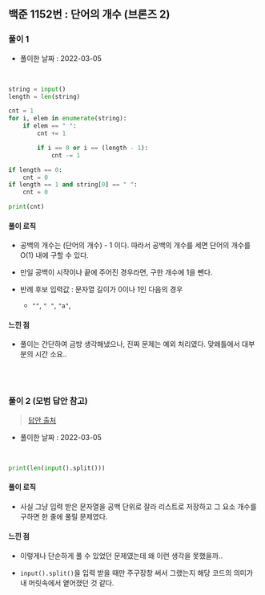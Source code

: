 ## 백준 1152번 : 단어의 개수 (브론즈 2)

### 풀이 1

- 풀이한 날짜 : 2022-03-05

<br/>

```python
string = input()
length = len(string)

cnt = 1
for i, elem in enumerate(string):
    if elem == " ":
        cnt += 1

        if i == 0 or i == (length - 1):
            cnt -= 1

if length == 0:
    cnt = 0
if length == 1 and string[0] == " ":
    cnt = 0

print(cnt)
```

#### 풀이 로직

- 공백의 개수는 (단어의 개수) - 1 이다. 따라서 공백의 개수를 세면 단어의 개수를 O(1) 내에 구할 수 있다.

- 만일 공백이 시작이나 끝에 주어진 경우라면, 구한 개수에 1을 뺀다.

- 반례 후보 입력값 : 문자열 길이가 0이나 1인 다음의 경우

  - <code>""</code>, <code>" "</code>, <code>"a"</code>,

#### 느낀 점

- 풀이는 간단하여 금방 생각해냈으나, 진짜 문제는 예외 처리였다. 맞왜틀에서 대부분의 시간 소요..

<br/><br/>

### 풀이 2 (모범 답안 참고)

> <a href="https://wook-2124.tistory.com/223">답안 출처</a>

- 풀이한 날짜 : 2022-03-05

<br/>

```python
print(len(input().split()))
```

#### 풀이 로직

- 사실 그냥 입력 받은 문자열을 공백 단위로 잘라 리스트로 저장하고 그 요소 개수를 구하면 한 줄에 풀릴 문제였다.

#### 느낀 점

- 이렇게나 단순하게 풀 수 있었던 문제였는데 왜 이런 생각을 못했을까..

- <code>input().split()</code>을 입력 받을 때만 주구장창 써서 그랬는지 해당 코드의 의미가 내 머릿속에서 옅어졌던 것 같다.

